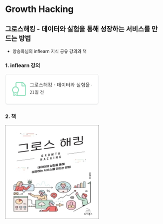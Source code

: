 # Growth Hacking 

## 그로스해킹 - 데이터와 실험을 통해 성장하는 서비스를 만드는 방법
- 양승화님의 inflearn 지식 공유 강의와 책

### 1. inflearn 강의
<img src="./image/inflearn_growth_hacking_certificate2.PNG" width="300"> 

### 2. 책
<img src="./image/book_growth_hacking.jpg" width="300" height="300">
